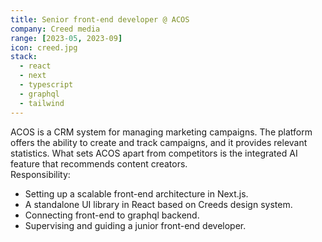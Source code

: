 ```yaml
---
title: Senior front-end developer @ ACOS
company: Creed media
range: [2023-05, 2023-09]
icon: creed.jpg
stack:
  - react
  - next
  - typescript
  - graphql
  - tailwind
---
```


ACOS is a CRM system for managing marketing campaigns.
The platform offers the ability to create and track campaigns, and it provides relevant statistics.
What sets ACOS apart from competitors is the integrated AI feature that recommends content creators.
\
Responsibility:

- Setting up a scalable front-end architecture in Next.js.
- A standalone UI library in React based on Creeds design system.
- Connecting front-end to graphql backend.
- Supervising and guiding a junior front-end developer.
